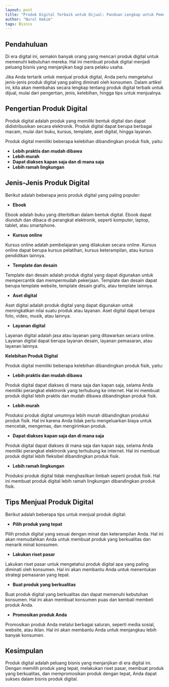 ```yaml
---
layout: post
title: "Produk Digital Terbaik untuk Dijual: Panduan Lengkap untuk Pemula"
author: "Nurul Hakim"
tags: Bisnis
---
```


## Pendahuluan

Di era digital ini, semakin banyak orang yang mencari produk digital untuk memenuhi kebutuhan mereka. Hal ini membuat produk digital menjadi peluang bisnis yang menjanjikan bagi para pelaku usaha.

Jika Anda tertarik untuk menjual produk digital, Anda perlu mengetahui jenis-jenis produk digital yang paling diminati oleh konsumen. Dalam artikel ini, kita akan membahas secara lengkap tentang produk digital terbaik untuk dijual, mulai dari pengertian, jenis, kelebihan, hingga tips untuk menjualnya.

## Pengertian Produk Digital

Produk digital adalah produk yang memiliki bentuk digital dan dapat didistribusikan secara elektronik. Produk digital dapat berupa berbagai macam, mulai dari buku, kursus, template, aset digital, hingga layanan.

Produk digital memiliki beberapa kelebihan dibandingkan produk fisik, yaitu:

* **Lebih praktis dan mudah dibawa**
* **Lebih murah**
* **Dapat diakses kapan saja dan di mana saja**
* **Lebih ramah lingkungan**

## Jenis-Jenis Produk Digital

Berikut adalah beberapa jenis produk digital yang paling populer:

* **Ebook**

Ebook adalah buku yang diterbitkan dalam bentuk digital. Ebook dapat diunduh dan dibaca di perangkat elektronik, seperti komputer, laptop, tablet, atau smartphone.

* **Kursus online**

Kursus online adalah pembelajaran yang dilakukan secara online. Kursus online dapat berupa kursus pelatihan, kursus keterampilan, atau kursus pendidikan lainnya.

* **Template dan desain**

Template dan desain adalah produk digital yang dapat digunakan untuk mempercantik dan mempermudah pekerjaan. Template dan desain dapat berupa template website, template desain grafis, atau template lainnya.

* **Aset digital**

Aset digital adalah produk digital yang dapat digunakan untuk meningkatkan nilai suatu produk atau layanan. Aset digital dapat berupa foto, video, musik, atau lainnya.

* **Layanan digital**

Layanan digital adalah jasa atau layanan yang ditawarkan secara online. Layanan digital dapat berupa layanan desain, layanan pemasaran, atau layanan lainnya.

**Kelebihan Produk Digital**

Produk digital memiliki beberapa kelebihan dibandingkan produk fisik, yaitu:

* **Lebih praktis dan mudah dibawa**

Produk digital dapat diakses di mana saja dan kapan saja, selama Anda memiliki perangkat elektronik yang terhubung ke internet. Hal ini membuat produk digital lebih praktis dan mudah dibawa dibandingkan produk fisik.

* **Lebih murah**

Produksi produk digital umumnya lebih murah dibandingkan produksi produk fisik. Hal ini karena Anda tidak perlu mengeluarkan biaya untuk mencetak, mengemas, dan mengirimkan produk.

* **Dapat diakses kapan saja dan di mana saja**

Produk digital dapat diakses di mana saja dan kapan saja, selama Anda memiliki perangkat elektronik yang terhubung ke internet. Hal ini membuat produk digital lebih fleksibel dibandingkan produk fisik.

* **Lebih ramah lingkungan**

Produksi produk digital tidak menghasilkan limbah seperti produk fisik. Hal ini membuat produk digital lebih ramah lingkungan dibandingkan produk fisik.

## Tips Menjual Produk Digital

Berikut adalah beberapa tips untuk menjual produk digital:

* **Pilih produk yang tepat**

Pilih produk digital yang sesuai dengan minat dan keterampilan Anda. Hal ini akan memudahkan Anda untuk membuat produk yang berkualitas dan menarik minat konsumen.

* **Lakukan riset pasar**

Lakukan riset pasar untuk mengetahui produk digital apa yang paling diminati oleh konsumen. Hal ini akan membantu Anda untuk menentukan strategi pemasaran yang tepat.

* **Buat produk yang berkualitas**

Buat produk digital yang berkualitas dan dapat memenuhi kebutuhan konsumen. Hal ini akan membuat konsumen puas dan kembali membeli produk Anda.

* **Promosikan produk Anda**

Promosikan produk Anda melalui berbagai saluran, seperti media sosial, website, atau iklan. Hal ini akan membantu Anda untuk menjangkau lebih banyak konsumen.

## Kesimpulan

Produk digital adalah peluang bisnis yang menjanjikan di era digital ini. Dengan memilih produk yang tepat, melakukan riset pasar, membuat produk yang berkualitas, dan mempromosikan produk dengan tepat, Anda dapat sukses dalam bisnis produk digital.
